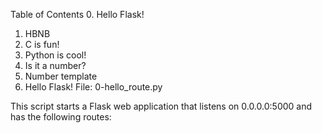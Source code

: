 Table of Contents
0. Hello Flask!
1. HBNB
2. C is fun!
3. Python is cool!
4. Is it a number?
5. Number template
0. Hello Flask! <a name="0-hello-flask"></a>
File: 0-hello_route.py

This script starts a Flask web application that listens on 0.0.0.0:5000 and has the following routes: